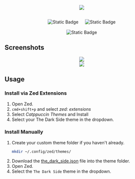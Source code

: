<div align="center"><img src="https://i.ibb.co/xfmZVX4/cold-smooth-tasty.jpg"/></div>


<br>
<div align="center">



 ![Static Badge](https://img.shields.io/badge/Zed-8A2BE2?style=for-the-badge&label=Build%20For&color=e5c07b&labelColor=363a4f)  &emsp; ![Static Badge](https://img.shields.io/badge/Dark%20Side-8A2BE2?style=for-the-badge&label=Join%20The&labelColor=363a4f&color=df881d)
<br><br>![Static Badge](https://img.shields.io/badge/0.2.2-8A2BE2?style=for-the-badge&label=Version&color=9a77cf&labelColor=363a4f) 
</div>

## Screenshots

<div align="center"><img src="https://i.ibb.co/ZmLbxsP/Screenshot-2024-02-25-at-11-28-52-AM.png"/></div>


<div align="center"><img src="https://i.ibb.co/f2SLdm4/Screenshot-2024-02-25-at-11-29-53-AM.png"/></div>


## Usage

### Install via Zed Extensions

1. Open Zed.
2. `cmd+shift+p` and select _zed: extensions_
3. Select _Catppuccin Themes_ and Install
4. Select your The Dark Side theme in the dropdown.

### Install Manually

1. Create your custom theme folder if you haven't already.
   ```bash
   mkdir ~/.config/zed/themes/
   ```
2. Download the [the_dark_side.json](./themes/the_dark_side.json) file into the theme folder.
3. Open Zed.
4. Select the `The Dark Side` theme in the dropdown.

